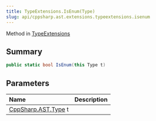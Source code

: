 ```yaml
---
title: TypeExtensions.IsEnum(Type)
slug: api/cppsharp.ast.extensions.typeextensions.isenum
---
```

Method in [TypeExtensions](/api/cppsharp/ast/extensions/typeextensions)

## Summary



```csharp
public static bool IsEnum(this Type t)
```

## Parameters

|Name|Description|
|:---|:---|
|[CppSharp.AST.Type](/api/cppsharp/ast/type) t||

